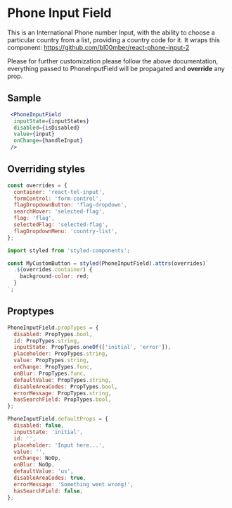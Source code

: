 # Phone Input Field
This is an International Phone number Input, with the ability to choose a particular
country from a list, providing a country code for it.
It wraps this component:
https://github.com/bl00mber/react-phone-input-2

Please for further customization please follow the above documentation,
everything passed to PhoneInputField will be propagated and **override** any prop.

## Sample
```jsx
 <PhoneInputField
  inputState={inputStates}
  disabled={isDisabled}
  value={input}
  onChange={handleInput}
 />
```
## Overriding styles
```jsx
const overrides = {
  container: 'react-tel-input',
  formControl: 'form-control',
  flagDropdownButton: 'flag-dropdown',
  searchHover: 'selected-flag',
  flag: 'flag',
  selectedFlag: 'selected-flag',
  flagDropdownMenu: 'country-list',
};

import styled from 'styled-components';

const MyCustomButton = styled(PhoneInputField).attrs(overrides)`
  .${overrides.container) {
    background-color: red;
  }
`;  
```

## Proptypes
```jsx
PhoneInputField.propTypes = {
  disabled: PropTypes.bool,
  id: PropTypes.string,
  inputState: PropTypes.oneOf(['initial', 'error']),
  placeholder: PropTypes.string,
  value: PropTypes.string,
  onChange: PropTypes.func,
  onBlur: PropTypes.func,
  defaultValue: PropTypes.string,
  disableAreaCodes: PropTypes.bool,
  errorMessage: PropTypes.string,
  hasSearchField: PropTypes.bool,
};

PhoneInputField.defaultProps = {
  disabled: false,
  inputState: 'initial',
  id: '',
  placeholder: 'Input here...',
  value: '',
  onChange: NoOp,
  onBlur: NoOp,
  defaultValue: 'us',
  disableAreaCodes: true,
  errorMessage: 'Something went wrong!',
  hasSearchField: false,
};
```
